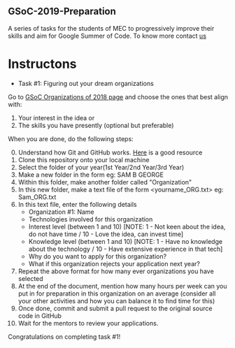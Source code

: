 ## GSoC-2019-Preparation
A series of tasks for the students of MEC to progressively improve their skills and aim for Google Summer of Code. To know more contact [us](t.me/Johnover_Board)

# Instructons
- Task #1: Figuring out your dream organizations
 
 Go to [GSoC Organizations of 2018 page](https://summerofcode.withgoogle.com/archive/2018/organizations/) and choose the ones that best align with:
1. Your interest in the idea or
2. The skills you have presently (optional but preferable)

When you are done, do the following steps:

0. Understand how Git and GitHub works. [Here](https://www.youtube.com/playlist?list=PLRqwX-V7Uu6ZF9C0YMKuns9sLDzK6zoiV) is a good resource
1. Clone this repository onto your local machine
2. Select the folder of your year(1st Year/2nd Year/3rd Year)
3. Make a new folder in the form <YOUR FULL NAME> eg: SAM B GEORGE
4. Within this folder, make another folder called "Organization"
5. In this new folder, make a text file of the form <yourname_ORG.txt> eg: Sam_ORG.txt
6. In this text file, enter the following details
    - Organization #1: Name
    - Technologies involved for this organization
    - Interest level (between 1 and 10) [NOTE: 1 - Not keen about the idea, do not have time / 10 - Love the idea, can invest time]
    - Knowledge level (between 1 and 10) [NOTE: 1 - Have no knowledge about the technology / 10 - Have extensive experience in that tech]
    - Why do you want to apply for this organization?
    - What if this organization rejects your application next year?
7. Repeat the above format for how many ever organizations you have selected
8. At the end of the document, mention how many hours per week can you put in for preparation in this organization on an average (consider all your other activities and how you can balance it to find time for this)
9. Once done, commit and submit a pull request to the original source code in GitHub
10. Wait for the mentors to review your applications.
  
  Congratulations on completing task #1!
  

